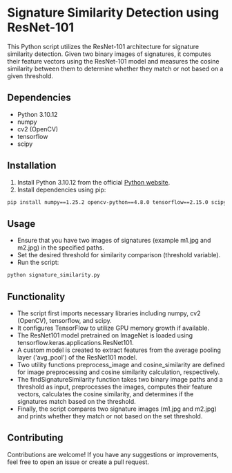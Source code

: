 # Signature Similarity Detection using ResNet-101

This Python script utilizes the ResNet-101 architecture for signature similarity detection. Given two binary images of signatures, it computes their feature vectors using the ResNet-101 model and measures the cosine similarity between them to determine whether they match or not based on a given threshold.

## Dependencies

- Python 3.10.12
- numpy
- cv2 (OpenCV)
- tensorflow
- scipy

## Installation

1. Install Python 3.10.12 from the official [Python website](https://www.python.org/downloads/).
2. Install dependencies using pip:

```bash
pip install numpy==1.25.2 opencv-python==4.8.0 tensorflow==2.15.0 scipy==1.11.4
```

## Usage
- Ensure that you have two images of signatures (example m1.jpg and m2.jpg) in the specified paths.
- Set the desired threshold for similarity comparison (threshold variable).
- Run the script:

```bash
python signature_similarity.py
```

## Functionality
- The script first imports necessary libraries including numpy, cv2 (OpenCV), tensorflow, and scipy.
- It configures TensorFlow to utilize GPU memory growth if available.
- The ResNet101 model pretrained on ImageNet is loaded using tensorflow.keras.applications.ResNet101.
- A custom model is created to extract features from the average pooling layer ('avg_pool') of the ResNet101 model.
- Two utility functions preprocess_image and cosine_similarity are defined for image preprocessing and cosine similarity calculation, respectively.
- The findSignatureSimilarity function takes two binary image paths and a threshold as input, preprocesses the images, computes their feature vectors, calculates the cosine similarity, and determines if the signatures match based on the threshold.
- Finally, the script compares two signature images (m1.jpg and m2.jpg) and prints whether they match or not based on the set threshold.

## Contributing
Contributions are welcome! If you have any suggestions or improvements, feel free to open an issue or create a pull request.
